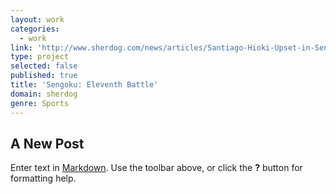 ```yaml
---
layout: work
categories:
  - work
link: 'http://www.sherdog.com/news/articles/Santiago-Hioki-Upset-in-Sengoku-20779'
type: project
selected: false
published: true
title: 'Sengoku: Eleventh Battle'
domain: sherdog
genre: Sports
---
```

## A New Post

Enter text in [Markdown](http://daringfireball.net/projects/markdown/). Use the toolbar above, or click the **?** button for formatting help.
